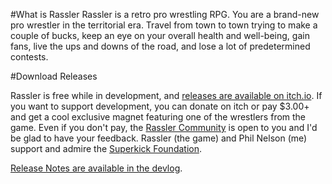 #What is Rassler
Rassler is a retro pro wrestling RPG. You are a brand-new pro wrestler in the territorial era. Travel from town to town trying to make a couple of bucks, keep an eye on your overall health and well-being, gain fans, live the ups and downs of the road, and lose a lot of predetermined contests.

#Download Releases

Rassler is free while in development, and [releases are available on itch.io][link]. If you want to support development, you can donate on itch or pay $3.00+ and get a cool exclusive magnet featuring one of the wrestlers from the game. Even if you don't pay, the [Rassler Community][comm] is open to you and I'd be glad to have your feedback. Rassler (the game) and Phil Nelson (me) support and admire the [Superkick Foundation][superkick].

[Release Notes are available in the devlog][dev].

[dev]: https://philnelson.itch.io/rassler/devlog/ "Rassler Dev Log"
[link]: https://philnelson.itch.io/rassler "Rassler on itch.io"
[comm]: https://philnelson.itch.io/rassler/community "Rassler community"
[superkick]: http://www.superkickfoundation.org "Superkick Foundation"